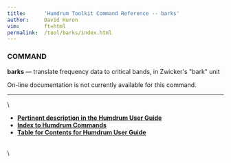 ```yaml
---
title:		'Humdrum Toolkit Command Reference -- barks'
author:		David Huron
vim:		ft=html
permalink:	/tool/barks/index.html
---
```



### COMMAND

**barks** &mdash; translate frequency data to critical bands, in Zwicker's
\"bark\" unit

On-line documentation is not currently available for this command.

------------------------------------------------------------------------

\

-   [**Pertinent description in the Humdrum User
    Guide**](../guide34.html#Interval_Vectors_Using_the_iv_Command)
-   [**Index to Humdrum Commands**](../commands.toc.html)
-   [**Table for Contents for Humdrum User Guide**](../guide.toc.html)

\
\
